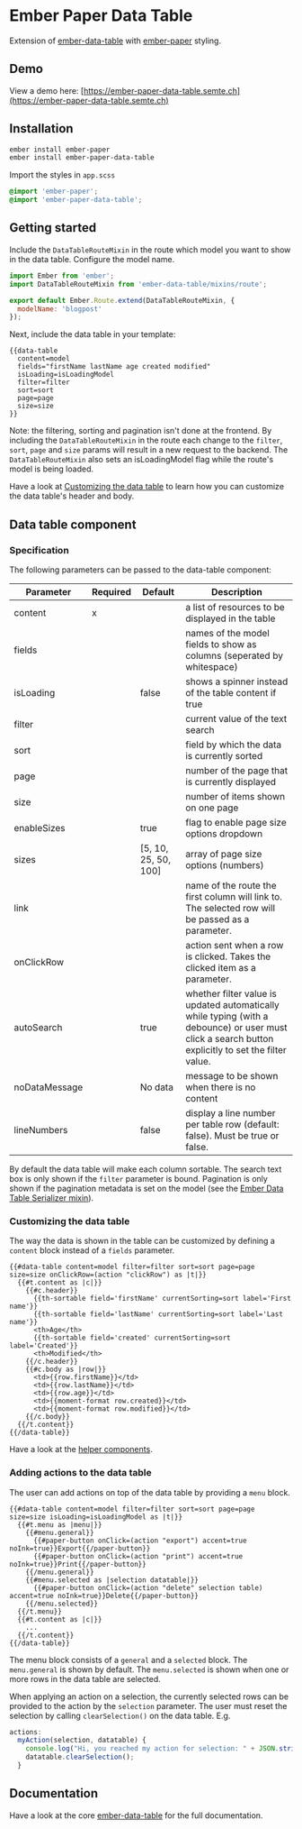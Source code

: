 # Ember Paper Data Table

Extension of [ember-data-table](https://github.com/mu-semtech/ember-data-table/) with [ember-paper](https://github.com/miguelcobain/ember-paper) styling.

## Demo

View a demo here: [https://ember-paper-data-table.semte.ch](https://ember-paper-data-table.semte.ch)

## Installation

```bash
ember install ember-paper
ember install ember-paper-data-table
```

Import the styles in `app.scss`

```scss
@import 'ember-paper';
@import 'ember-paper-data-table';
```

## Getting started

Include the `DataTableRouteMixin` in the route which model you want to show in the data table. Configure the model name.

```javascript
import Ember from 'ember';
import DataTableRouteMixin from 'ember-data-table/mixins/route';

export default Ember.Route.extend(DataTableRouteMixin, {
  modelName: 'blogpost'
});
```

Next, include the data table in your template:

```htmlbars
{{data-table
  content=model
  fields="firstName lastName age created modified"
  isLoading=isLoadingModel
  filter=filter
  sort=sort
  page=page
  size=size
}}
```

Note: the filtering, sorting and pagination isn't done at the frontend. By including the `DataTableRouteMixin` in the route each change to the `filter`, `sort`, `page` and `size` params will result in a new request to the backend. The `DataTableRouteMixin` also sets an isLoadingModel flag while the route's model is being loaded.

Have a look at [Customizing the data table](https://github.com/mu-semtech/ember-data-table#customizing-the-data-table) to learn how you can customize the data table's header and body.

## Data table component

### Specification

The following parameters can be passed to the data-table component:

| Parameter     | Required | Default              | Description                                                                                                                                         |
| ------------- | -------- | -------------------- | --------------------------------------------------------------------------------------------------------------------------------------------------- |
| content       | x        |                      | a list of resources to be displayed in the table                                                                                                    |
| fields        |          |                      | names of the model fields to show as columns (seperated by whitespace)                                                                              |
| isLoading     |          | false                | shows a spinner instead of the table content if true                                                                                                |
| filter        |          |                      | current value of the text search                                                                                                                    |
| sort          |          |                      | field by which the data is currently sorted                                                                                                         |
| page          |          |                      | number of the page that is currently displayed                                                                                                      |
| size          |          |                      | number of items shown on one page                                                                                                                   |
| enableSizes   |          | true                 | flag to enable page size options dropdown                                                                                                           |
| sizes         |          | [5, 10, 25, 50, 100] | array of page size options (numbers)                                                                                                                |
| link          |          |                      | name of the route the first column will link to. The selected row will be passed as a parameter.                                                    |
| onClickRow    |          |                      | action sent when a row is clicked. Takes the clicked item as a parameter.                                                                           |
| autoSearch    |          | true                 | whether filter value is updated automatically while typing (with a debounce) or user must click a search button explicitly to set the filter value. |
| noDataMessage |          | No data              | message to be shown when there is no content                                                                                                        |
| lineNumbers   |          | false                | display a line number per table row (default: false). Must be true or false.                                                                        |

By default the data table will make each column sortable. The search text box is only shown if the `filter` parameter is bound. Pagination is only shown if the pagination metadata is set on the model (see the [Ember Data Table Serializer mixin](https://github.com/mu-semtech/ember-data-table#serializer)).

### Customizing the data table

The way the data is shown in the table can be customized by defining a `content` block instead of a `fields` parameter.

```htmlbars
{{#data-table content=model filter=filter sort=sort page=page size=size onClickRow=(action "clickRow") as |t|}}
  {{#t.content as |c|}}
    {{#c.header}}
      {{th-sortable field='firstName' currentSorting=sort label='First name'}}
      {{th-sortable field='lastName' currentSorting=sort label='Last name'}}
      <th>Age</th>
      {{th-sortable field='created' currentSorting=sort label='Created'}}
      <th>Modified</th>
    {{/c.header}}
    {{#c.body as |row|}}
      <td>{{row.firstName}}</td>
      <td>{{row.lastName}}</td>
      <td>{{row.age}}</td>
      <td>{{moment-format row.created}}</td>
      <td>{{moment-format row.modified}}</td>
    {{/c.body}}
  {{/t.content}}
{{/data-table}}
```

Have a look at the [helper components](https://github.com/mu-semtech/ember-data-table#helper-components).

### Adding actions to the data table

The user can add actions on top of the data table by providing a `menu` block.

```htmlbars
{{#data-table content=model filter=filter sort=sort page=page size=size isLoading=isLoadingModel as |t|}}
  {{#t.menu as |menu|}}
    {{#menu.general}}
      {{#paper-button onClick=(action "export") accent=true noInk=true}}Export{{/paper-button}}
      {{#paper-button onClick=(action "print") accent=true noInk=true}}Print{{/paper-button}}
    {{/menu.general}}
    {{#menu.selected as |selection datatable|}}
      {{#paper-button onClick=(action "delete" selection table) accent=true noInk=true}}Delete{{/paper-button}}
    {{/menu.selected}}
  {{/t.menu}}
  {{#t.content as |c|}}
    ...
  {{/t.content}}
{{/data-table}}
```

The menu block consists of a `general` and a `selected` block. The `menu.general` is shown by default. The `menu.selected` is shown when one or more rows in the data table are selected.

When applying an action on a selection, the currently selected rows can be provided to the action by the `selection` parameter. The user must reset the selection by calling `clearSelection()` on the data table.
E.g.

```javascript
actions:
  myAction(selection, datatable) {
    console.log("Hi, you reached my action for selection: " + JSON.stringify(selection));
    datatable.clearSelection();
  }
```

## Documentation

Have a look at the core [ember-data-table](https://github.com/mu-semtech/ember-data-table) for the full documentation.
